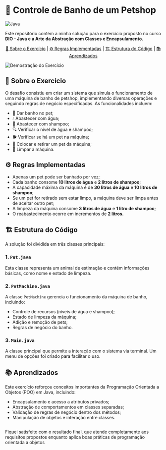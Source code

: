 # 🐶 Controle de Banho de um Petshop

![Java](https://img.shields.io/badge/Java-17%2B-blue)

Este repositório contém a minha solução para o exercício proposto no curso **DIO - Java e a Arte da Abstração com Classes e Encapsulamento**.

<!-- [📒 Sobre o Exercício](#📒-sobre-o-exercício) | [⚙️ Regras Implementadas](#️-regras-implementadas) | [🏗️ Estrutura do Código](#🏗️-estrutura-do-código) | [📚 Aprendizados](#📚-aprendizados) -->

<p align="center" dir="auto">
  <a href="#user-content--sobre-o-exercício">📒 Sobre o Exercício<a/> |
  <a href="#user-content-️-regras-implementadas">⚙️ Regras Implementadas<a/> |
  <a href="#user-content--estrutura-do-código">🏗️ Estrutura do Código</a> |
  <a href="#user-content--aprendizados">📚 Aprendizados</a>
</p>

![Demostração do Exercício](https://i.ibb.co/HLPZyYvX/screenshot-31032025-030249.png)

## 📒 Sobre o Exercício

O desafio consistiu em criar um sistema que simula o funcionamento de uma máquina de banho de petshop, implementando diversas operações e seguindo regras de negócio especificadas. As funcionalidades incluem:

- 🛁 Dar banho no pet;
- 💧 Abastecer com água;
- 🧴 Abastecer com shampoo;
- 🔍 Verificar o nível de água e shampoo;
- 🐕 Verificar se há um pet na máquina;
- 🔄 Colocar e retirar um pet da máquina;
- 🧼 Limpar a máquina.

## ⚙️ Regras Implementadas

- Apenas um pet pode ser banhado por vez;
- Cada banho consome **10 litros de água** e **2 litros de shampoo**;
- A capacidade máxima da máquina é de **30 litros de água** e **10 litros de shampoo**;
- Se um pet for retirado sem estar limpo, a máquina deve ser limpa antes de aceitar outro pet;
- A limpeza da máquina consome **3 litros de água** e **1 litro de shampoo**;
- O reabastecimento ocorre em incrementos de **2 litros**.

## 🏗️ Estrutura do Código

A solução foi dividida em três classes principais:

### 1. `Pet.java`

Esta classe representa um animal de estimação e contém informações básicas, como nome e estado de limpeza.

### 2. `PetMachine.java`

A classe `PetMachine` gerencia o funcionamento da máquina de banho, incluindo:

- Controle de recursos (níveis de água e shampoo);
- Estado de limpeza da máquina;
- Adição e remoção de pets;
- Regras de negócio do banho.

### 3. `Main.java`

A classe principal que permite a interação com o sistema via terminal. Um menu de opções foi criado para facilitar o uso.

## 📚 Aprendizados

Este exercício reforçou conceitos importantes da Programação Orientada a Objetos (POO) em Java, incluindo:

- Encapsulamento e acesso a atributos privados;
- Abstração de comportamentos em classes separadas;
- Validação de regras de negócio dentro dos métodos;
- Manipulação de objetos e interação entre classes.

##

Fiquei satisfeito com o resultado final, que atende completamente aos requisitos propostos enquanto aplica boas práticas de programação orientada a objetos
